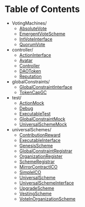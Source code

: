 # Table of Contents
- VotingMachines/ 
  - [AbsoluteVote](VotingMachines/AbsoluteVote.md)
  - [EmergentVoteScheme](VotingMachines/EmergentVoteScheme.md)
  - [IntVoteInterface](VotingMachines/IntVoteInterface.md)
  - [QuorumVote](VotingMachines/QuorumVote.md)
- controller/ 
  - [ActionInterface](controller/ActionInterface.md)
  - [Avatar](controller/Avatar.md)
  - [Controller](controller/Controller.md)
  - [DAOToken](controller/DAOToken.md)
  - [Reputation](controller/Reputation.md)
- globalConstraints/ 
  - [GlobalConstraintInterface](globalConstraints/GlobalConstraintInterface.md)
  - [TokenCapGC](globalConstraints/TokenCapGC.md)
- test/ 
  - [ActionMock](test/ActionMock.md)
  - [Debug](test/Debug.md)
  - [ExecutableTest](test/ExecutableTest.md)
  - [GlobalConstraintMock](test/GlobalConstraintMock.md)
  - [UniversalSchemeMock](test/UniversalSchemeMock.md)
- universalSchemes/ 
  - [ContributionReward](universalSchemes/ContributionReward.md)
  - [ExecutableInterface](universalSchemes/ExecutableInterface.md)
  - [GenesisScheme](universalSchemes/GenesisScheme.md)
  - [GlobalConstraintRegistrar](universalSchemes/GlobalConstraintRegistrar.md)
  - [OrganizationRegister](universalSchemes/OrganizationRegister.md)
  - [SchemeRegistrar](universalSchemes/SchemeRegistrar.md)
  - [MirrorContractICO](universalSchemes/MirrorContractICO.md)
  - [SimpleICO](universalSchemes/SimpleICO.md)
  - [UniversalScheme](universalSchemes/UniversalScheme.md)
  - [UniversalSchemeInterface](universalSchemes/UniversalSchemeInterface.md)
  - [UpgradeScheme](universalSchemes/UpgradeScheme.md)
  - [VestingScheme](universalSchemes/VestingScheme.md)
  - [VoteInOrganizationScheme](universalSchemes/VoteInOrganizationScheme.md)
